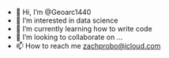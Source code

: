 - 👋 Hi, I’m @Geoarc1440
- 👀 I’m interested in data science
- 🌱 I’m currently learning how to write code
- 💞️ I’m looking to collaborate on ...
- 📫 How to reach me zachprobo@icloud.com

<!---
Geoarc1440/Geoarc1440 is a ✨ special ✨ repository because its `README.md` (this file) appears on your GitHub profile.
You can click the Preview link to take a look at your changes.
--->
